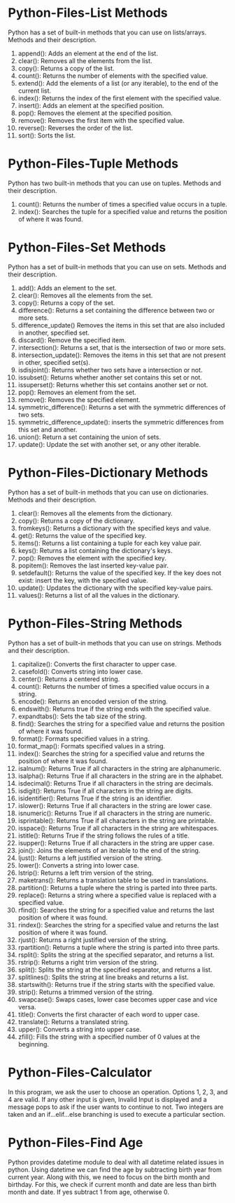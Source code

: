 # Python-Files-List Methods
Python has a set of built-in methods that you can use on lists/arrays.
Methods and their	description.
1.	append(): Adds an element at the end of the list.
2.	clear(): Removes all the elements from the list.
3.	copy(): Returns a copy of the list.
4.	count(): Returns the number of elements with the specified value.
5.	extend(): Add the elements of a list (or any iterable), to the end of the current list.
6.	index(): Returns the index of the first element with the specified value.
7.	insert(): Adds an element at the specified position.
8.	pop(): Removes the element at the specified position.
9.	remove(): Removes the first item with the specified value.
10.	reverse(): Reverses the order of the list.
11.	sort(): Sorts the list.

# Python-Files-Tuple Methods
Python has two built-in methods that you can use on tuples.
Methods and their	description.
1.	count(): Returns the number of times a specified value occurs in a tuple.
2.	index(): Searches the tuple for a specified value and returns the position of where it was found.

# Python-Files-Set Methods
Python has a set of built-in methods that you can use on sets.
Methods and their	description.
1.	add(): Adds an element to the set.
2.	clear(): Removes all the elements from the set.
3.	copy(): Returns a copy of the set.
4.	difference(): Returns a set containing the difference between two or more sets.
5.	difference_update()	Removes the items in this set that are also included in another, specified set.
6.	discard(): Remove the specified item.
7.	intersection(): Returns a set, that is the intersection of two or more sets.
8.	intersection_update(): Removes the items in this set that are not present in other, specified set(s).
9.	isdisjoint(): Returns whether two sets have a intersection or not.
10.	issubset(): Returns whether another set contains this set or not.
11.	issuperset(): Returns whether this set contains another set or not.
12.	pop(): Removes an element from the set.
13.	remove(): Removes the specified element.
14.	symmetric_difference(): Returns a set with the symmetric differences of two sets.
15.	symmetric_difference_update(): inserts the symmetric differences from this set and another.
16.	union(): Return a set containing the union of sets.
17.	update(): Update the set with another set, or any other iterable.

# Python-Files-Dictionary Methods
Python has a set of built-in methods that you can use on dictionaries.
Methods and their	description.
1.	clear(): Removes all the elements from the dictionary.
2.	copy(): Returns a copy of the dictionary.
3.	fromkeys(): Returns a dictionary with the specified keys and value.
4.	get(): Returns the value of the specified key.
5.	items(): Returns a list containing a tuple for each key value pair.
6.	keys(): Returns a list containing the dictionary's keys.
7.	pop(): Removes the element with the specified key.
8.	popitem(): Removes the last inserted key-value pair.
9.	setdefault(): Returns the value of the specified key. If the key does not exist: insert the key, with the specified value.
10.	update(): Updates the dictionary with the specified key-value pairs.
11.	values(): Returns a list of all the values in the dictionary.

# Python-Files-String Methods
Python has a set of built-in methods that you can use on strings.
Methods and their	description.
1.	capitalize(): Converts the first character to upper case.
2.	casefold(): Converts string into lower case.
3.	center(): Returns a centered string.
4.	count(): Returns the number of times a specified value occurs in a string.
5.	encode(): Returns an encoded version of the string.
6.	endswith(): Returns true if the string ends with the specified value.
7.	expandtabs(): Sets the tab size of the string.
8.	find(): Searches the string for a specified value and returns the position of where it was found.
9.	format(): Formats specified values in a string.
10.	format_map(): Formats specified values in a string.
11.	index(): Searches the string for a specified value and returns the position of where it was found.
12.	isalnum(): Returns True if all characters in the string are alphanumeric.
13.	isalpha(): Returns True if all characters in the string are in the alphabet.
14.	isdecimal(): Returns True if all characters in the string are decimals.
15.	isdigit(): Returns True if all characters in the string are digits.
16.	isidentifier(): Returns True if the string is an identifier.
17.	islower(): Returns True if all characters in the string are lower case.
18.	isnumeric(): Returns True if all characters in the string are numeric.
19.	isprintable(): Returns True if all characters in the string are printable.
20.	isspace(): Returns True if all characters in the string are whitespaces.
21.	istitle(): Returns True if the string follows the rules of a title.
22.	isupper(): Returns True if all characters in the string are upper case.
23.	join(): Joins the elements of an iterable to the end of the string.
24.	ljust(): Returns a left justified version of the string.
25.	lower(): Converts a string into lower case.
26.	lstrip(): Returns a left trim version of the string.
27.	maketrans(): Returns a translation table to be used in translations.
28.	partition(): Returns a tuple where the string is parted into three parts.
29.	replace(): Returns a string where a specified value is replaced with a specified value.
30.	rfind(): Searches the string for a specified value and returns the last position of where it was found.
31.	rindex(): Searches the string for a specified value and returns the last position of where it was found.
32.	rjust(): Returns a right justified version of the string.
33.	rpartition(): Returns a tuple where the string is parted into three parts.
34.	rsplit(): Splits the string at the specified separator, and returns a list.
35.	rstrip(): Returns a right trim version of the string.
36.	split(): Splits the string at the specified separator, and returns a list.
37.	splitlines(): Splits the string at line breaks and returns a list.
38.	startswith(): Returns true if the string starts with the specified value.
39.	strip(): Returns a trimmed version of the string.
40.	swapcase(): Swaps cases, lower case becomes upper case and vice versa.
41.	title(): Converts the first character of each word to upper case.
42.	translate(): Returns a translated string.
43.	upper(): Converts a string into upper case.
44.	zfill(): Fills the string with a specified number of 0 values at the beginning.

# Python-Files-Calculator
In this program, we ask the user to choose an operation. Options 1, 2, 3, and 4 are valid. If any other input is given, Invalid Input is displayed and a message pops to ask if the user wants to continue to not.
Two integers are taken and an if...elif...else branching is used to execute a particular section.


# Python-Files-Find Age
Python provides datetime module to deal with all datetime related issues in python. Using datetime we can find the age by subtracting birth year from current year. Along with this, we need to focus on the birth month and birthday. For this, we check if current month and date are less than birth month and date. If yes subtract 1 from age, otherwise 0.


